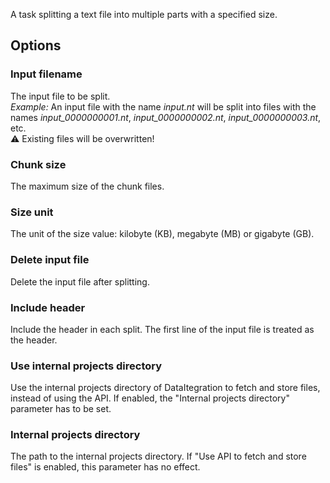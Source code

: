 A task splitting a text file into multiple parts with a specified size.

## Options

### Input filename

The input file to be split.  
_Example:_ An input file with the name _input.nt_ will be split into files with the names _input\_0000000001.nt_,
_input\_0000000002.nt_,   _input\_0000000003.nt_, etc.  
⚠️ Existing files will be overwritten!

### Chunk size

The maximum size of the chunk files.

### Size unit

The unit of the size value: kilobyte (KB), megabyte (MB) or gigabyte (GB).

### Delete input file

Delete the input file after splitting.

### Include header

Include the header in each split. The first line of the input file is treated as the header.

### Use internal projects directory

Use the internal projects directory of DataItegration to fetch and store files, instead of using the API.
If enabled, the "Internal projects directory" parameter has to be set.

### Internal projects directory

The path to the internal projects directory. If "Use API to fetch and store files" is enabled,
this parameter has no effect.
